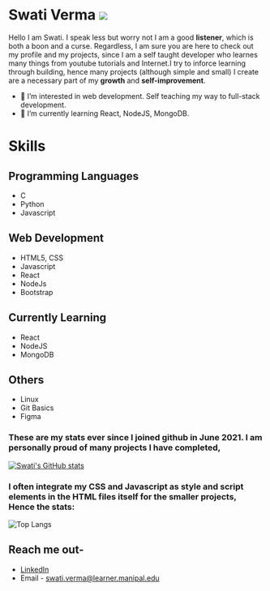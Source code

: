 # Swati Verma ![](https://komarev.com/ghpvc/?username=your-github-username)
Hello I am Swati. I speak less but worry not I am a good **listener**, which is both a boon and a curse. Regardless, I am sure you are here to check out my profile and my projects, since I am a self taught developer who learnes many things from youtube tutorials and Internet.I try to inforce learning through building, hence many projects (although simple and small) I create are a necessary part of my **growth** and **self-improvement**.

- 👀 I’m interested in web development. Self teaching my way to full-stack development.
- 🌱 I’m currently learning React, NodeJS, MongoDB.

# Skills
## Programming Languages
- C
-  Python
-  Javascript

## Web Development
- HTML5, CSS
- Javascript
- React
- NodeJs
- Bootstrap

## Currently Learning
- React
- NodeJS
- MongoDB

## Others
- Linux
- Git Basics
- Figma

### These are my stats ever since I joined github in June 2021. I am personally proud of many projects I have completed,
[![Swati's GitHub stats](https://github-readme-stats.vercel.app/api?username=Swati-Verma671&show_icons=true&theme=radical)](https://github.com/Swati-Verma671/github-readme-stats)

### I often integrate my CSS and Javascript as style and script elements in the HTML files itself for the smaller projects, Hence the stats:
![Top Langs](https://github-readme-stats.vercel.app/api/top-langs/?username=Swati-Verma671&theme=radical)

## Reach me out-
- [LinkedIn](https://www.linkedin.com/in/swati-verma-b36878230/)
- Email - swati.verma@learner.manipal.edu
